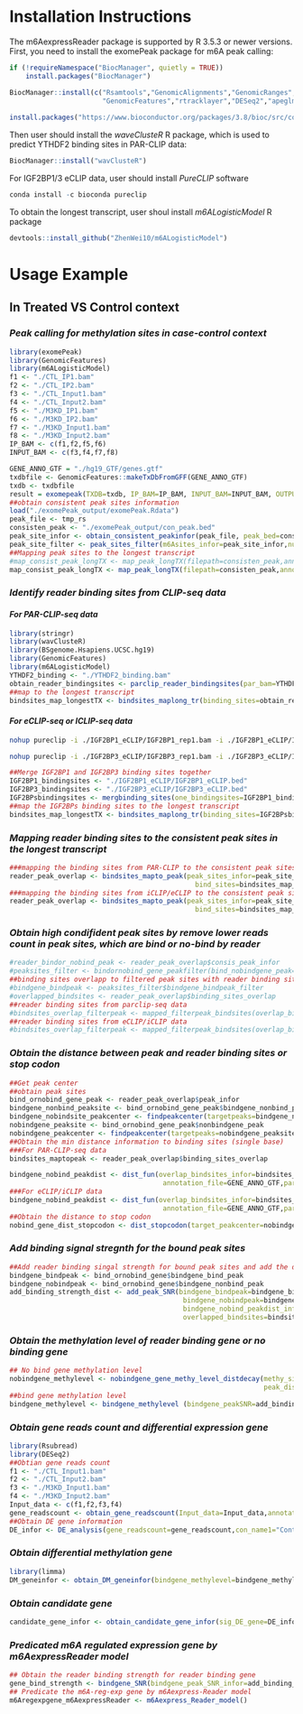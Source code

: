 # Installation Instructions
The m6AexpressReader package is supported by R 3.5.3 or newer versions. First, you need to install the exomePeak package for m6A peak calling:
```r
if (!requireNamespace("BiocManager", quietly = TRUE))
    install.packages("BiocManager")

BiocManager::install(c("Rsamtools","GenomicAlignments","GenomicRanges",
                       "GenomicFeatures","rtracklayer","DESeq2","apeglm","RMariaDB"))
                       
install.packages("https://www.bioconductor.org/packages/3.8/bioc/src/contrib/exomePeak_2.16.0.tar.gz", repos = NULL, type="source")
```
Then user should install the *waveClusteR* R package, which is used to predict YTHDF2 binding sites in PAR-CLIP data:
```r
BiocManager::install("wavClusteR")
```
For IGF2BP1/3 eCLIP data, user should install *PureCLIP* software
```r
conda install -c bioconda pureclip
```
To obtain the longest transcript, user shoul install *m6ALogisticModel* R package
```r
devtools::install_github("ZhenWei10/m6ALogisticModel")
```
# Usage Example
## In Treated VS Control context
### *Peak calling for methylation sites in case-control context*
```r
library(exomePeak)
library(GenomicFeatures)
library(m6ALogisticModel)
f1 <- "./CTL_IP1.bam"
f2 <- "./CTL_IP2.bam"
f3 <- "./CTL_Input1.bam"
f4 <- "./CTL_Input2.bam"
f5 <- "./M3KD_IP1.bam"
f6 <- "./M3KD_IP2.bam"
f7 <- "./M3KD_Input1.bam"
f8 <- "./M3KD_Input2.bam"
IP_BAM <- c(f1,f2,f5,f6)
INPUT_BAM <- c(f3,f4,f7,f8)

GENE_ANNO_GTF = "./hg19_GTF/genes.gtf"
txdbfile <- GenomicFeatures::makeTxDbFromGFF(GENE_ANNO_GTF)
txdb <- txdbfile
result = exomepeak(TXDB=txdb, IP_BAM=IP_BAM, INPUT_BAM=INPUT_BAM, OUTPUT_DIR= "./exomePeak_calling/")
##obtain consistent peak sites information
load("./exomePeak_output/exomePeak.Rdata")
peak_file <- tmp_rs
consisten_peak <- "./exomePeak_output/con_peak.bed"
peak_site_infor <- obtain_consistent_peakinfor(peak_file, peak_bed=consisten_peak)
peak_site_filter <- peak_sites_filter(m6Asites_infor=peak_site_infor,num_cond1=2,filter_reads_num=5)
##Mapping peak sites to the longest transcript 
#map_consist_peak_longTX <- map_peak_longTX(filepath=consisten_peak,annotation_file=GENE_ANNO_GTF)
map_consist_peak_longTX <- map_peak_longTX(filepath=consisten_peak,annotation_file=GENE_ANNO_GTF,peak_sites_infor=peak_site_filter)
```
### *Identify reader binding sites from CLIP-seq data*
#### *For PAR-CLIP-seq data*
```r
library(stringr)
library(wavClusteR)
library(BSgenome.Hsapiens.UCSC.hg19)
library(GenomicFeatures)
library(m6ALogisticModel)
YTHDF2_binding <- "./YTHDF2_binding.bam"
obtain_reader_bindingsites <- parclip_reader_bindingsites(par_bam=YTHDF2_binding,annotation_file=GENE_ANNO_GTF)
##map to the longest transcript
bindsites_map_longestTX <- bindsites_maplong_tr(binding_sites=obtain_reader_bindingsites,annotation_file=GENE_ANNO_GTF,parclip=TRUE)
```
#### *For eCLIP-seq or ICLIP-seq data*
```sh
nohup pureclip -i ./IGF2BP1_eCLIP/IGF2BP1_rep1.bam -i ./IGF2BP1_eCLIP/IGF2BP1_rep2.bam -bai ./IGF2BP1_eCLIP/IGF2BP1_rep1.bam.bai -bai ./IGF2BP1_eCLIP/IGF2BP1_rep2.bam.bai  -g ./hg19/Homo_sapiens/UCSC/hg19/Sequence/WholeGenomeFasta/genome.fa -o ./IGF2BP1_eCLIP/IGF2BP1_eCLIP.bed -nt 10 &

nohup pureclip -i ./IGF2BP3_eCLIP/IGF2BP3_rep1.bam -i ./IGF2BP3_eCLIP/IGF2BP3_rep2.bam -bai ./IGF2BP3_eCLIP/IGF2BP3_rep1.bam.bai -bai ./IGF2BP3_eCLIP/IGF2BP3_rep2.bam.bai  -g ./hg19/Homo_sapiens/UCSC/hg19/Sequence/WholeGenomeFasta/genome.fa -o ./IGF2BP3_eCLIP/IGF2BP3_eCLIP.bed -nt 10 &
```
```r
##Merge IGF2BP1 and IGF2BP3 binding sites together
IGF2BP1_bindingsites <- "./IGF2BP1_eCLIP/IGF2BP1_eCLIP.bed"
IGF2BP3_bindingsites <- "./IGF2BP3_eCLIP/IGF2BP3_eCLIP.bed"
IGF2BPsbindingsites <- mergbinding_sites(one_bindingsites=IGF2BP1_bindingsites, two_bindingsites=IGF2BP3_bindingsites)
##map the IGF2BPs binding sites to the longest transcript
bindsites_map_longestTX <- bindsites_maplong_tr(binding_sites=IGF2BPsbindingsites,annotation_file=GENE_ANNO_GTF,parclip=FALSE)
```
### *Mapping reader binding sites to the consistent peak sites in the longest transcript*
```r
###mapping the binding sites from PAR-CLIP to the consistent peak sites
reader_peak_overlap <- bindsites_mapto_peak(peak_sites_infor=peak_site_filter,mapped_peak_GR=map_consist_peak_longTX,
                                              bind_sites=bindsites_map_longestTX,parclip=TRUE)
###mapping the binding sites from iCLIP/eCLIP to the consistent peak sites  
reader_peak_overlap <- bindsites_mapto_peak(peak_sites_infor=peak_site_filter,mapped_peak_GR=map_consist_peak_longTX,
                                              bind_sites=bindsites_map_longestTX,parclip=FALSE)
```
### *Obtain high condifident peak sites by remove lower reads count in peak sites, which are bind or no-bind by reader*
```r
#reader_bindor_nobind_peak <- reader_peak_overlap$consis_peak_infor
#peaksites_filter <- bindornobind_gene_peakfilter(bind_nobindgene_peak=reader_bindor_nobind_peak,filter_reads_num=5)
##binding sites overlapp to filtered peak sites with reader binding sites
#bindgene_bindpeak <- peaksites_filter$bindgene_bindpeak_filter
#overlapped_bindsites <- reader_peak_overlap$binding_sites_overlap
##reader binding sites from parclip-seq data
#bindsites_overlap_filterpeak <- mapped_filterpeak_bindsites(overlap_bind_sites=overlapped_bindsites,bindsites_peak=bindgene_bindpeak,parclip=TRUE)
##reader binding sites from eCLIP/iCLIP data
#bindsites_overlap_filterpeak <- mapped_filterpeak_bindsites(overlap_bind_sites=overlapped_bindsites,bindsites_peak=bindgene_bindpeak,parclip=FALSE)
```
### *Obtain the distance between peak and reader binding sites or stop codon*
```r
##Get peak center
##obtain peak sites 
bind_ornobind_gene_peak <- reader_peak_overlap$peak_infor
bindgene_nonbind_peaksite <- bind_ornobind_gene_peak$bindgene_nonbind_peak
bindgene_nobindsite_peakcenter <- findpeakcenter(targetpeaks=bindgene_nonbind_peaksite,annotation_file=GENE_ANNO_GTF,maplongtx_peak=bindsites_map_longestTX)
nobindgene_peaksite <- bind_ornobind_gene_peak$nonbindgene_peak
nobindgene_peakcenter <- findpeakcenter(targetpeaks=nobindgene_peaksite,annotation_file=GENE_ANNO_GTF,maplongtx_peak=bindsites_map_longestTX)
##Obtain the min distance information to binding sites (single base)
###For PAR-CLIP-seq data
bindsites_maptopeak <- reader_peak_overlap$binding_sites_overlap

bindgene_nobind_peakdist <- dist_fun(overlap_bindsites_infor=bindsites_maptopeak,bindgene_nobind_peakcenter=bindgene_nobindsite_peakcenter,
                                      annotation_file=GENE_ANNO_GTF,parclip=TRUE)
###For eCLIP/iCLIP data                                      
bindgene_nobind_peakdist <- dist_fun(overlap_bindsites_infor=bindsites_maptopeak,bindgene_nobind_peakcenter=bindgene_nobindsite_peakcenter,
                                      annotation_file=GENE_ANNO_GTF,parclip=FALSE)
##Obtain the distance to stop codon                                
nobind_gene_dist_stopcodon <- dist_stopcodon(target_peakcenter=nobindgene_peakcenter,annotation_file=GENE_ANNO_GTF)

```
### *Add binding signal stregnth for the bound peak sites*
```r
##Add reader binding singal strength for bound peak sites and add the distance information to reader binding gene, whose peak without bingding
bindgene_bindpeak <- bind_ornobind_gene$bindgene_bind_peak
bindgene_nobindpeak <- bind_ornobind_gene$bindgene_nonbind_peak
add_binding_strength_dist <- add_peak_SNR(bindgene_bindpeak=bindgene_bindpeak,
                                           bindgene_nobindpeak=bindgene_nobindpeak,
                                           bindgene_nobind_peakdist_infor=bindgene_nobind_peakdist,
                                           overlapped_bindsites=bindsites_maptopeak,parclip=TRUE)
```
### *Obtain the methylation level of reader binding gene or no binding gene*
```r
## No bind gene methylation level
nobindgene_methylevel <- nobindgene_gene_methy_level_distdecay(methy_site_infor=nobindgene_peaksite,library_size=peak_site_infor[[2]],
                                                               peak_dist_stopcodon=nobind_gene_dist_stopcodon)
##bind gene methylation level
bindgene_methylevel <- bindgene_methylevel (bindgene_peakSNR=add_binding_strength_dist,library_size=peak_site_infor[[2]])
```
### *Obtain gene reads count and differential expression gene*
```r
library(Rsubread)
library(DESeq2)
##Obtian gene reads count
f1 <- "./CTL_Input1.bam"
f2 <- "./CTL_Input2.bam"
f3 <- "./M3KD_Input1.bam"
f4 <- "./M3KD_Input2.bam"
Input_data <- c(f1,f2,f3,f4)
gene_readscount <- obtain_gene_readscount(Input_data=Input_data,annotation_file=GENE_ANNO_GTF,isPairedEnd=F)
##Obtain DE gene information
DE_infor <- DE_analysis(gene_readscount=gene_readscount,con_name1="Control",con_name2="METTL3KD",num_con1=2,num_con2=2,p_value=0.05)
```
### *Obtain differential methylation gene*
```r
library(limma)
DM_geneinfor <- obtain_DM_geneinfor(bindgene_methylevel=bindgene_methylevel,nobindgene_methylevel=nobindgene_methylevel,p_value=0.05,num_cond1=2,num_cond2=2)
```
### *Obtain candidate gene*
```r
candidate_gene_infor <- obtain_candidate_gene_infor(sig_DE_gene=DE_infor,sig_DM_gene=DM_geneinfor,output_path="./m6AexpressReader/")
```
### *Predicated m6A regulated expression gene by m6AexpressReader model*
```r
## Obtain the reader binding strength for reader binding gene
gene_bind_strength <- bindgene_SNR(bindgene_peak_SNR_infor=add_binding_strength_dist)
## Predicate the m6A-reg-exp gene by m6Aexpress-Reader model
m6Aregexpgene_m6AexpressReader <- m6Aexpress_Reader_model()
```
